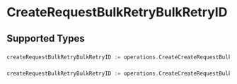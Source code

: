 # CreateRequestBulkRetryBulkRetryID


## Supported Types

### 

```go
createRequestBulkRetryBulkRetryID := operations.CreateCreateRequestBulkRetryBulkRetryIDStr(string{/* values here */})
```

### 

```go
createRequestBulkRetryBulkRetryID := operations.CreateCreateRequestBulkRetryBulkRetryIDArrayOfstr([]string{/* values here */})
```

